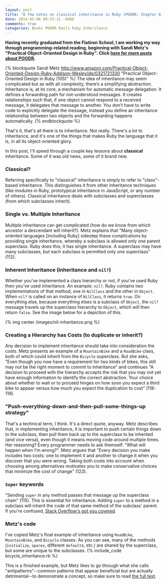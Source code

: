 ```yaml
---
layout: post
title: "A few notes on classical inheritance in Ruby (POODR: Chapter 6)"
date: 2014-05-06 09:55:11 -0400
comments: true
categories: Books POODR Rails Ruby Inheritance
---
```

<strong>Having recently graduated from the Flatiron School, I am working my way through programming-related reading, beginning with Sandi Metz's "Practical Object-Oriented Design in Ruby". Click <a href="/blog/categories/POODR/">here for more posts about POODR</a>.</strong>

{% blockquote Sandi Metz http://www.amazon.com/Practical-Object-Oriented-Design-Ruby-Addison-Wesley/dp/0321721330  "Practical Object-Oriented Design in Ruby (105)"  %}
The idea of inheritance may seem complicated but as with all complexity, there’s a simplifying abstraction. Inheritance is, at its core, a mechanism for automatic message delegation. It defines a forwarding path for not-understood messages. It creates relationships such that, if one object cannot respond to a received message, it delegates that message to another. You don’t have to write code to explicitly delegate the message, instead you define an inheritance relationship between two objects and the forwarding happens automatically.
{% endblockquote %}

<!--more-->

That's it, that's all there is to inheritance. Not really. There's a lot to inheritance, and it's one of the things that makes Ruby the language that it is, in all its object-oriented glory.

In this post, I'll speed through a couple key lessons about <strong>classical</strong> inheritance. Some of it was old news, some of it brand new.

<h3>Classical?</h3>
Referring specifically to "classical" inheritance is simply to refer to "class"-based inheritance. This distinguishes it from other inheritance techniques (like modules in Ruby, prototypical inheritance in JavaScript, or any number of others). Classical inheritance deals with subclasses and superclasses (from which subclasses inherit).

<h3>Single vs. Multiple Inheritance</h3>
Multiple inheritance can get complicated (how do we know from which ancestor a descendant will inherit?). Metz explains that "Many object-oriented languages [including Ruby] sidestep these complications by providing single inheritance, whereby a subclass is allowed only one parent superclass. Ruby does this; it has single inheritance. A superclass may have many subclasses, but each subclass is permitted only one superclass" (112).

<h3>Inherent Inheritance (inheritance and <code>nil?</code>)</h3>
Whether you've implemented a class hierarchy or not, if you've used Ruby then you've used inheritance. An example: <code>nil?</code>. Ruby contains two implementations of that method, one in <code>NilClass</code> and the other in <code>Object</code>. When <code>nil?</code> is called on an instance of <code>NilClass</code>, it returns <code>true</code>. On everything else, because everything elses is a subclass of <code>Object</code>, the <code>nil?</code> message travels up the superclass hierarchy to <code>Object</code>, which will then return <code>false</code>. See the image below for a depiction of this.

{% img center /images/nil-inheritance.png %}

<h3>Creating a Hierarchy has Costs (to duplicate or inherit?)</h3>
Any decision to implement inheritance should take into consideration the costs. Metz presents an example of a <code>MountainBike</code> and a <code>RoadBike</code> class, both of which could inherit from the <code>Bicycle</code> superclass. But she asks, "Even though you now have a requirement for two kinds of bikes, this still may not be the right moment to commit to inheritance" and continues "A decision to proceed with the hierarchy accepts the risk that you may not yet have enough information to identify the correct abstraction. Your choice about whether to wait or to proceed hinges on how soon you expect a third bike to appear versus how much you expect the duplication to cost" (118-119).

<h3>"Push-everything-down-and-then-pull-some-things-up strategy"</h3>
That's a technical term, I think. It's a direct quote, anyway. Metz describes that, in implementing inheritance, it is important to push certain things down to the subclass, then pull them back up to the superclass to be inherited (and vice versa), even though it means moving code around multiple times. Her reasoning? Every programmer needs to ask themself: "What will happen when I’m wrong?". Metz argues that "Every decision you make includes two costs: one to implement it and another to change it when you discover that you were wrong. Taking both costs into account when choosing among alternatives motivates you to make conservative choices that minimize the cost of change" (123).

<h3><code>Super</code> keywords</h3>
"Sending <code>super</code> in any method passes that message up the superclass chain" (115). This is essential for inheritance. Adding <code>super</code> to a method in a subclass will inherit the code of that same method of the subclass' parent. If you're confused, <a href="http://stackoverflow.com/questions/4632224/super-keyword-in-ruby">Stack Overflow's got you covered</a>.

<!--more-->

<h3>Metz's code</h3>
I've copied Metz's final example of inheritance using <code>RoadBike</code>, <code>MountainBike</code>, and <code>Bicycle</code> classes. As you can see, many of the methods (<code>initialize</code>, <code>spares</code>, different <code>default</code>s, etc.) are shared by the superclass, but some are unique to the subclasses.
{% include_code bicycle_inheritance.rb %}

This is a finished example, but Metz likes to go through what she calls "antipatterns"--common patterns that appear beneficial but are actually detrimental--to demonstrate a concept, so make sure to read <a href="http://www.amazon.com/Practical-Object-Oriented-Design-Ruby-Addison-Wesley/dp/0321721330">the full text</a>.